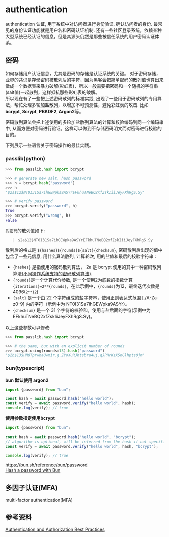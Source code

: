 
# authentication

authentication 认证, 用于系统中对访问者进行身份验证, 确认访问者的身份. 最常见的身份认证功能就是用户名和密码认证机制. 还有一些社区登录系统，依赖某种大型系统已经认证的信息，但是其源头仍然是那些被信任系统的用户密码认证体系。

## 密码
如何存储用户认证信息，尤其是密码的存储是认证系统的关键。
对于密码存储，业界的共识是存储密码被散列后的字符，因为黑客会把简单密码的散列值也算出来做成一个数据表来暴力破解(彩虹表)，所以一般需要把密码和一个随机的字符串(salt值)一起散列，这样抵抗那些彩虹表的破解。  
所以现在有了一些把上述密码散列的标准实践, 出现了一些用于密码散列的专用算法，帮忙处理多轮加盐散列，以增加不可预测性，避免彩虹表的攻击. 比如 **bcrypt**, **Scrypt**, **PBKDF2**, **Argon2**等。

密码散列算法会把上述使用的多轮加盐散列算法的计算和校验编码到同一个编码串中, 从而方便对密码进行验证。这样可以做到不存储密码明文而对密码进行校验的目的。

下列展示一些语言关于密码操作的最佳实践。
### passlib(python)


```python
>>> from passlib.hash import bcrypt

>>> # generate new salt, hash password
>>> h = bcrypt.hash("password")
>>> h
'$2a$12$NT0I31Sa7ihGEWpka9ASYrEFkhuTNeBQ2xfZskIiiJeyFXhRgS.Sy'

>>> # verify password
>>> bcrypt.verify("password", h)
True
>>> bcrypt.verify("wrong", h)
False
```

对`密码`的散列值如下:

> `$2a$12$NT0I31Sa7ihGEWpka9ASYrEFkhuTNeBQ2xfZskIiiJeyFXhRgS.Sy`

散列后的格式是 `${hashes}${rounds}${salt}{checksum}`, 密码散列后出现的值中包含了一些元信息, 用什么算法散列, 计算轮次, 用的盐值和最后的校验字符串 :

- `{hashes}` 是指使用的密码散列算法， 2a 是 bcrypt 使用的其中一种密码散列算法([不同操作系统支持的密码散列算法](https://passlib.readthedocs.io/en/stable/modular_crypt_format.html#os-defined-hashes)).
- `{rounds}`是一个计算代价参数, 是一个使用2为底数的指数计算`{iterations}=2**{rounds}`，在此示例中，`{rounds}`为12，最终迭代次数是 4096(`2**12`)
-  `{salt}` 是一个由 22 个字符组成的盐字符串，使用正则表达式范围 [./A-Za-z0-9] 内的字符（示例中为 NT0I31Sa7ihGEWpka9ASYr）。
- `{checksum}`  是一个 31 个字符的校验和，使用与盐后面的字符(示例中为 EFkhuTNeBQ2xfZskIiiJeyFXhRgS.Sy)。

以上这些参数可以修改:
```python
>>> from passlib.hash import bcrypt

>>> # the same, but with an explicit number of rounds
>>> bcrypt.using(rounds=13).hash("password")
'$2b$13$HMQTprwhaUwmir.g.ZYoXuRJhtsbra4uj.qJPHrKsX5nGlhpts0jm'
```

### bun(typescript)

**bun 默认使用 argon2**

```ts
import {password} from "bun";

const hash = await password.hash("hello world");
const verify = await password.verify("hello world", hash);
console.log(verify); // true
```

**使用参数指定使用bcrypt**

```ts
import {password} from "bun";

const hash = await password.hash("hello world", "bcrypt");
// algorithm is optional, will be inferred from the hash if not specified
const verify = await password.verify("hello world", hash, "bcrypt");

console.log(verify); // true
```

https://bun.sh/reference/bun/password  
[Hash a password with Bun](https://bun.com/guides/util/hash-a-password)  


## 多因子认证(MFA)

 multi-factor authentication(MFA)




## 参考资料

[Authentication and Authorization Best Practices](https://blog.gitguardian.com/authentication-and-authorization/)  
